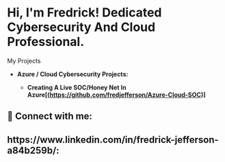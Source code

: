 <h1>Hi, I'm Fredrick! Dedicated Cybersecurity And Cloud Professional.
</h2> My Projects</h2>

- <b>Azure / Cloud Cybersecurity Projects:
  - Creating A Live SOC/Honey Net In Azure[(https://github.com/fredjefferson/Azure-Cloud-SOC)]
 
    
<h2> 🤳 Connect with me:</h2>

<h2> https://www.linkedin.com/in/fredrick-jefferson-a84b259b/:<h2>

